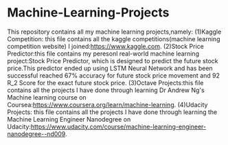 # Machine-Learning-Projects
This repository contains all my machine learning projects,namely:
(1)Kaggle Competition: this file contains all the kaggle competitions(machine learning competition website) I joined:https://www.kaggle.com.
(2)Stock Price Predictor:this file contains my peresonl real-world machine learning project:Stock Price Predictor, which is  designed to predict the future stock price.This predictor ended up using LSTM Neural Network and has been successful reached  67% accuracy for future stock price movement and 92 R_2 Score for the exact future stock price.
(3)Octave Projects:this file contains all the projects I have done through learning Dr Andrew Ng's Machine learning course on Coursea:https://www.coursera.org/learn/machine-learning.
(4)Udacity Projects: this file contains all the projects I have done through learning the Machine Learning Engineer Nanodegree on Udacity:https://www.udacity.com/course/machine-learning-engineer-nanodegree--nd009.
